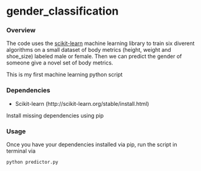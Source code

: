 # gender_classification

<h3>Overview</h3>

The code uses the [scikit-learn](http://scikit-learn.org/) machine learning library to train six 
diverent algorithms on a small dataset of body metrics (height, weight and shoe_size) labeled male or female. Then we can predict
the gender of someone give a novel set of body metrics.

This is my first machine learning python script

<h3>Dependencies</h3>

<ul>
<li>Scikit-learn (http://scikit-learn.org/stable/install.html)</li>
</ul>

Install missing dependencies using pip

<h3>Usage</h3>

Once you have your dependencies installed via pip, run the script in terminal via

```
python predictor.py
```

